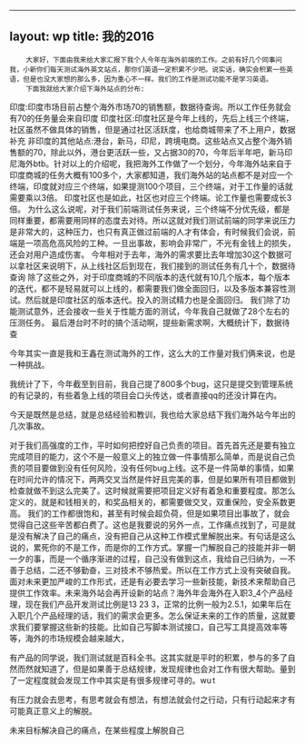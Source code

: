 ----
layout: wp
title: 我的2016
---

        大家好，下面由我来给大家汇报下我个人今年在海外前端的工作。之前有好几个同事问我，小新你们每天测试海外英文站点，那你们英语一定积累不少吧。说实话，确实会积累一些英语，但是也没大家想的那么多，因为重心不一样。我们的工作是测试功能不是学习英语。
        下面我就给大家介绍下海外站点的分布:
印度:印度市场目前占整个海外市场70的销售额，数据待查询。所以工作任务就会有70的任务量会来自印度
印度社区:印度社区是今年上线的，先后上线三个终端，社区虽然不做具体的销售，但是通过社区活跃度，也给商城带来了不上用户，数据补充
非印度的其他站点:港台，新马，印尼，跨境电商。这些站点又占整个海外销售额的70，除此以外，港台更活跃一些，又占据30的70，今年后半年吧，新马印尼海外btb。针对以上的介绍呢，我把海外工作做了一个划分，今年海外站来自于印度商城的任务大概有100多个，大家都知道，我们海外站的站点都不是对应一个终端，印度就对应三个终端，如果提测100个项目，三个终端，对于工作量的话就需要乘以3倍。
印度社区也是如此，社区也对应三个终端。论工作量也需要成长3倍。
为什么这么说呢，对于我们前端测试任务来说，三个终端不分优先级，都是同样重要，都需要用同样的态度去对待。所以这就对我们测试前端的同学来说压力是非常大的，这种压力，也只有真正做过前端的人才有体会，有时候我们会说，前端是一项高危高风险的工种。一旦出事故，影响会非常广，不光有金钱上的损失，还会对用户造成伤害。
今年相对于去年，海外的需求要比去年增加30这个数据可以拿社区来说明下，从上线社区后到现在，我们接到的测试任务有几十个，数据待查询
除了这些之外，对于印度商城的不同版本的迭代就有10几个版本，每个版本的迭代，都不是轻易就可以上线的，都需要我们做全面回归，以及多版本兼容性测试。然后就是印度社区的版本迭代。投入的测试精力也是全面回归。
我们除了功能测试意外，还会接收一些关于性能方面的测试，今年我自己就做了28个左右的压测任务。
最后港台时不时的搞个活动啊，提些新需求啊，大概统计下，数据待查

今年其实一直是我和王鑫在测试海外的工作，这么大的工作量对我们俩来说，也是一种挑战。

我统计了下，今年截至到目前，我自己提了800多个bug，这只是提交到管理系统的有记录的，有些着急上线的项目会口头传达，或者直接qq的还没计算在内。

今天是既然是总结，就是总结经验和教训，我也给大家总结下我们海外站今年出的几次事故。

对于我们高强度的工作，平时如何把控好自己负责的项目。首先首先还是要有独立完成项目的能力，这个不是一般意义上的独立做一件事情那么简单，而是说自己负责的项目要做到没有任何风险，没有任何bug上线。这不是一件简单的事情，如果在时间允许的情况下，两两交叉当然是件好且完美的事，但是如果所有项目都做到检查就做不到这么完美了。这时候就需要把项目定义好有着急和重要程度。那怎么定义的，就是和钱相关的，和奖品相关的，都需要做交叉，双重保险，安全系数更高。
       我们的工作都很饱和，甚至有时候会超负荷，但是如果项目出事故了，就会觉得自己这些辛苦都白费了。这也是我要说的另外一点，工作痛点找到了，可是就是没有解决了自己的痛点，没有把自己从这种工作模式里解脱出来。有句话是这么说的，累死你的不是工作，而是你的工作方式。掌握一门解脱自己的技能并非一朝一夕的事，而是一个循序渐进的过程，自己没有做到这点，我给自己归纳为，一不善于总结，二还不够勤奋，三对技术不够热爱。所以在工作方式上没有突破自我。
      面对未来更加严峻的工作形式，还是有必要去学习一些新技能，新技术来帮助自己提供工作效率。未来海外站会再开设新的站点？海外年会海外在入职3_4个产品经理，现在我们产品开发测试比例是13 23 3，正常的比例一般为2.5.1，如果年后在入职几个产品经理的话，我们的需求会更多。怎么保证未来的工作的质量，这就要求我们要掌握这些新的技能。比如自己写脚本测试接口，自己写工具提高效率等等，海外的市场规模会越来越大，

有产品的同学说，我们测试就是百科全书。这其实就是平时的积累，参与的多了自然而然就知道了，但是如果善于总结规律，发现规律也会对工作有很大帮助。量到了一定程度就会发现工作中其实是有很多规律可寻的。wu t

有压力就会去思考，有思考就会有想法，有想法就会付之行动，只有行动起来才有可能真正意义上的解脱。

未来目标解决自己的痛点，在某些程度上解脱自己
